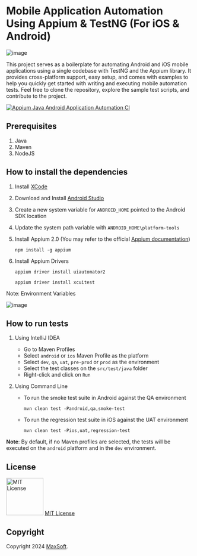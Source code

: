 # Mobile Application Automation Using Appium & TestNG (For iOS & Android)

![image](https://github.com/osandadeshan/appium-java-mobile-automation-demo/assets/9147189/5f0893ae-f457-46d9-8efe-1a3f7e065304)

This project serves as a boilerplate for automating Android and iOS mobile applications using a single codebase with TestNG and the Appium library. It provides cross-platform support, easy setup, and comes with examples to help you quickly get started with writing and executing mobile automation tests. Feel free to clone the repository, explore the sample test scripts, and contribute to the project.

[![Appium Java Android Application Automation CI](https://github.com/osandadeshan/appium-java-mobile-automation-demo/actions/workflows/appium-android-ci.yml/badge.svg)](https://github.com/osandadeshan/appium-java-mobile-automation-demo/actions/workflows/appium-android-ci.yml)

## Prerequisites
1. Java
2. Maven
3. NodeJS

## How to install the dependencies
1. Install [XCode](https://apps.apple.com/us/app/xcode/id497799835?mt=12 "XCode")
2. Download and Install [Android Studio](https://developer.android.com/codelabs/basic-android-kotlin-compose-install-android-studio "Android Studio")
3. Create a new system variable for `ANDROID_HOME` pointed to the Android SDK location
4. Update the system path variable with `ANDROID_HOME\platform-tools`
5. Install Appium 2.0 (You may refer to the official [Appium documentation](https://appium.io/docs/en/latest/quickstart/install/))

   `npm install -g appium`

6. Install Appium Drivers 

    `appium driver install uiautomator2`
    
    `appium driver install xcuitest`

Note: Environment Variables

![image](https://user-images.githubusercontent.com/9147189/249979741-757ff724-a75e-4d3b-934f-e6af73d630e2.png)

## How to run tests
1. Using IntelliJ IDEA
   * Go to Maven Profiles
   * Select `android` or `ios` Maven Profile as the platform
   * Select `dev`, `qa`, `uat`, `pre-prod` or `prod` as the environment
   * Select the test classes on the `src/test/java` folder
   * Right-click and click on `Run`


2. Using Command Line
   * To run the smoke test suite in Android against the QA environment

     `mvn clean test -Pandroid,qa,smoke-test`
   * To run the regression test suite in iOS against the UAT environment

     `mvn clean test -Pios,uat,regression-test`

**Note**: By default, if no Maven profiles are selected, the tests will be executed on the `android` platform and in the `dev` environment.

## License
<img src="https://upload.wikimedia.org/wikipedia/commons/thumb/0/0b/License_icon-mit-2.svg/2000px-License_icon-mit-2.svg.png" alt="MIT License" width="100" height="100"/> [MIT License](https://opensource.org/licenses/MIT)

## Copyright
Copyright 2024 [MaxSoft](https://maxsoftlk.github.io/).
